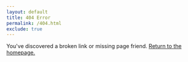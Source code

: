 ```yaml
---
layout: default
title: 404 Error
permalink: /404.html
exclude: true
---
```


<div class="row">
	<div class="col">
		<div class="image-wrapper centered">
		</div>
		<p>You've discovered a broken link or missing page friend. <a href="/">Return to the homepage.</a></p>
	</div>
</div>
